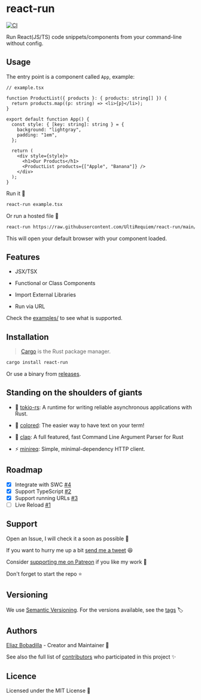 # react-run

[![CI](https://github.com/UltiRequiem/react-run/actions/workflows/ci.yaml/badge.svg)](https://github.com/UltiRequiem/react-run/actions/workflows/ci.yaml)

Run React(JS/TS) code snippets/components from your command-line without config.

## Usage

The entry point is a component called `App`, example:

```tsx
// example.tsx

function ProductList({ products }: { products: string[] }) {
  return products.map((p: string) => <li>{p}</li>);
}

export default function App() {
  const style: { [key: string]: string } = {
    background: "lightgray",
    padding: "1em",
  };

  return (
    <div style={style}>
      <h1>Our Products</h1>
      <ProductList products={["Apple", "Banana"]} />
    </div>
  );
}
```

Run it 🏃

```sh
react-run example.tsx
```

Or run a hosted file 🤖

```sh
react-run https://raw.githubusercontent.com/UltiRequiem/react-run/main/examples/typescript.tsx
```

This will open your default browser with your component loaded.

## Features

- JSX/TSX

- Functional or Class Components

- Import External Libraries

- Run via URL

Check the [examples/](./examples) to see what is supported.

## Installation

> [Cargo](https://doc.rust-lang.org/cargo) is the Rust package manager.

```sh
cargo install react-run
```

Or use a binary from
[releases](https://github.com/UltiRequiem/react-run/releases/latest).

## Standing on the shoulders of giants

- 🗼 [tokio-rs](https://github.com/tokio-rs/tokio): A runtime for writing
  reliable asynchronous applications with Rust.

- 🤗 [colored](https://github.com/mackwic/colored): The easier way to have text
  on your term!

- 👏 [clap](https://github.com/clap-rs/clap): A full featured, fast Command Line
  Argument Parser for Rust

- ⚡ [minireq](https://github.com/neonmoe/minreq): Simple, minimal-dependency
  HTTP client.

## Roadmap

- [x] Integrate with SWC [#4](https://github.com/UltiRequiem/react-run/issues/4)
- [x] Support TypeScript [#2](https://github.com/UltiRequiem/react-run/issues/2)
- [x] Support running URLs
      [#3](https://github.com/UltiRequiem/react-run/issues/3)
- [ ] Live Reload [#1](https://github.com/UltiRequiem/react-run/issues/1)

## Support

Open an Issue, I will check it a soon as possible 👀

If you want to hurry me up a bit
[send me a tweet](https://twitter.com/UltiRequiem) 😆

Consider [supporting me on Patreon](https://patreon.com/UltiRequiem) if you like
my work 🙏

Don't forget to start the repo ⭐

## Versioning

We use [Semantic Versioning](http://semver.org). For the versions available, see
the [tags](https://github.com/UltiRequiem/react-run/tags) 🏷️

## Authors

[Eliaz Bobadilla](https://ultirequiem.com) - Creator and Maintainer 💪

See also the full list of
[contributors](https://github.com/UltiRequiem/react-run/contributors) who
participated in this project ✨

## Licence

Licensed under the MIT License 📄

